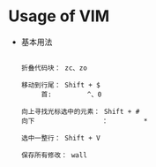 # Usage of VIM
* 基本用法

  ```
  
  折叠代码块： zc、zo
  
  移动到行尾： Shift + $
  	   首: 		  ^、0
  
  向上寻找光标选中的元素： Shift + #
  向下				 ：         *
  
  选中一整行： Shift + V
  
  保存所有修改： wall
  
  
  ```

  
